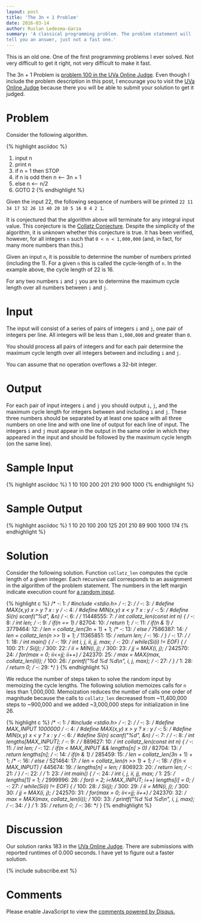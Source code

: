 ```yaml
---
layout: post
title: 'The 3n + 1 Problem'
date: 2016-03-14
author: Ruslan Ledesma-Garza
summary: 'A classical programming problem. The problem statement will
tell you an answer, just not a fast one.'
---
```


This is an old one.  One of the first programming
problems I ever solved.  Not very difficult to get it right, not very
difficult to make it fast.

The 3n + 1 Problem is [problem 100 in the UVa Online
Judge](https://uva.onlinejudge.org/index.php?option=com_onlinejudge&Itemid=8&category=3&page=show_problem&problem=36).
Even though I include the problem description in this post, I
encourage you to visit the [UVa Online
Judge](https://uva.onlinejudge.org/index.php) because there you will
be able to submit your solution to get it judged.

# Problem

Consider the following algorithm.


{% highlight asciidoc %}
1. input n
2. print n
3. if n = 1 then STOP
4. if n is odd then n <-- 3n + 1
5. else             n <-- n/2
6. GOTO 2
{% endhighlight %}


Given the input 22, the following sequence of numbers will be printed
`22 11 34 17 52 26 13 40 20 10 5 16 8 4 2 1`.

It is conjectured that the algorithm above will terminate for any
integral input value.  This conjecture is the [Collatz
Conjecture](https://en.wikipedia.org/wiki/Collatz_conjecture).
Despite the simplicity of the algorithm, it is unknown whether this
conjecture is true. It has been verified, however, for all integers
`n` such that `0 < n < 1,000,000` (and, in fact, for many more numbers
than this.)

Given an input `n`, it is possible to determine the number of numbers
printed (including the 1). For a given `n` this is called the
cycle-length of `n`. In the example above, the cycle length of 22 is
16.

For any two numbers `i` and `j` you are to determine the maximum cycle
length over all numbers between `i` and `j`.

# Input

The input will consist of a series of pairs of integers `i` and `j`,
one pair of integers per line. All integers will be less than
`1,000,000` and greater than `0`.

You should process all pairs of integers and for each pair determine
the maximum cycle length over all integers between and including `i`
and `j`.

You can assume that no operation overflows a 32-bit integer.

# Output

For each pair of input integers `i` and `j` you should output `i`,
`j`, and the maximum cycle length for integers between and including
`i` and `j`. These three numbers should be separated by at least one
space with all three numbers on one line and with one line of output
for each line of input. The integers `i` and `j` must appear in the output
in the same order in which they appeared in the input and should be
followed by the maximum cycle length (on the same line).

# Sample Input

{% highlight asciidoc %}
1 10
100 200
201 210
900 1000
{% endhighlight %}

# Sample Output

{% highlight asciidoc %}
1 10 20
100 200 125
201 210 89
900 1000 174
{% endhighlight %}

# Solution

Consider the following solution.  Function `collatz_len` computes the
cycle length of a given integer.  Each recursive call corresponds to an
assignment in the algorithm of the problem statement.  The numbers in
the left margin indicate execution count for [a random
input](https://github.com/mrrusof/algorithms/blob/master/uva/100-the-3n-plus-1-problem/random.in).

{% highlight c %}
/*        -:    1: */ #include <stdio.h>
/*        -:    2: */ 
/*        -:    3: */ #define MAX(x,y) x > y ? x : y
/*        -:    4: */ #define MIN(x,y) x < y ? x : y
/*        -:    5: */ #define Si(n) scanf("%d", &n)
/*        -:    6: */ 
/* 11448555:    7: */ int collatz_len(const int n) {
/*        -:    8: */   int len;
/*        -:    9: */   if(n == 1)
/*    82704:   10: */     return 1;
/*        -:   11: */   if(n & 1)
/*  3779464:   12: */     len = collatz_len(3*n + 1) + 1;
/*        -:   13: */   else
/*  7586387:   14: */     len = collatz_len(n >> 1) + 1;
/* 11365851:   15: */   return len;
/*        -:   16: */ }
/*        -:   17: */ 
/*        1:   18: */ int main() {
/*        -:   19: */   int i, j, ii, jj, max;
/*        -:   20: */   while(Si(i) != EOF) {
/*      100:   21: */     Si(j);
/*      300:   22: */     ii = MIN(i, j);
/*      300:   23: */     jj = MAX(i, j);
/*   242570:   24: */     for(max = 0; ii<=jj; ii++)
/*   242370:   25: */       max = MAX(max, collatz_len(ii));
/*      100:   26: */     printf("%d %d %d\n", i, j, max);
/*        -:   27: */   }
/*        1:   28: */   return 0;
/*        -:   29: */ }
{% endhighlight %}

We reduce the number of steps taken to solve the random input by
memoizing the cycle lengths.  The following solution memoizes calls
for `n` less than 1,000,000.  Memoization reduces the number of calls
one order of magnitude because the calls to `collatz_len` decreased
from ~11,400,000 steps to ~900,000 and we added ~3,000,000 steps for
initialization in line 26.

{% highlight c %}
/*        -:    1: */ #include <stdio.h>
/*        -:    2: */ 
/*        -:    3: */ #define MAX_INPUT 1000000
/*        -:    4: */ #define MAX(x,y) x > y ? x : y
/*        -:    5: */ #define MIN(x,y) x < y ? x : y
/*        -:    6: */ #define Si(n) scanf("%d", &n)
/*        -:    7: */ 
/*        -:    8: */ int lengths[MAX_INPUT];
/*        -:    9: */ 
/*   889627:   10: */ int collatz_len(const int n) {
/*        -:   11: */   int len;
/*        -:   12: */   if(n < MAX_INPUT && lengths[n] > 0)
/*    82704:   13: */     return lengths[n];
/*        -:   14: */   if(n & 1)
/*   285459:   15: */     len = collatz_len(3*n + 1) + 1;
/*        -:   16: */   else
/*   521464:   17: */     len = collatz_len(n >> 1) + 1;
/*        -:   18: */   if(n < MAX_INPUT)
/*   445674:   19: */     lengths[n] = len;
/*   806923:   20: */   return len;
/*        -:   21: */ }
/*        -:   22: */ 
/*        1:   23: */ int main() {
/*        -:   24: */   int i, j, ii, jj, max;
/*        1:   25: */   lengths[1] = 1;
/*  2999996:   26: */   for(i = 2; i<MAX_INPUT; i++) lengths[i] = 0;
/*        -:   27: */   while(Si(i) != EOF) {
/*      100:   28: */     Si(j);
/*      300:   29: */     ii = MIN(i, j);
/*      300:   30: */     jj = MAX(i, j);
/*   242570:   31: */     for(max = 0; ii<=jj; ii++)
/*   242370:   32: */       max = MAX(max, collatz_len(ii));
/*      100:   33: */     printf("%d %d %d\n", i, j, max);
/*        -:   34: */   }
/*        1:   35: */   return 0;
/*        -:   36: */ }
{% endhighlight %}

# Discussion

Our solution ranks 183 in the [UVa Online
Judge](https://uva.onlinejudge.org/index.php).
There are submissions with reported runtimes of 0.000 seconds.
I have yet to figure out a faster solution.

{% include subscribe.ext %}

# Comments

<div id="disqus_thread"></div>
<script>
    /**
     *  RECOMMENDED CONFIGURATION VARIABLES: EDIT AND UNCOMMENT THE SECTION BELOW TO INSERT DYNAMIC VALUES FROM YOUR PLATFORM OR CMS.
     *  LEARN WHY DEFINING THESE VARIABLES IS IMPORTANT: https://disqus.com/admin/universalcode/#configuration-variables
     */
    var disqus_config = function () {
    this.page.url = 'http://ruslanledesma.com/2016/03/14/the-3n-plus-1-problem.html'; // Replace PAGE_URL with your page's canonical URL variable
    this.page.identifier = '2016-03-14-the-3n-plus-1-problem'; // Replace PAGE_IDENTIFIER with your page's unique identifier variable
    };
    (function() { // DON'T EDIT BELOW THIS LINE
        var d = document, s = d.createElement('script');

        s.src = '//definecode.disqus.com/embed.js';

        s.setAttribute('data-timestamp', +new Date());
        (d.head || d.body).appendChild(s);
    })();
</script>
<noscript>Please enable JavaScript to view the <a href="https://disqus.com/?ref_noscript" rel="nofollow">comments powered by Disqus.</a></noscript>
